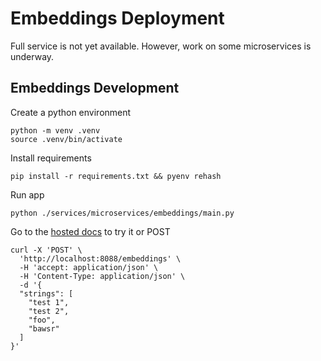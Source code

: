 # Embeddings Deployment

Full service is not yet available. However, work on some microservices is underway.


## Embeddings Development

Create a python environment

```
python -m venv .venv
source .venv/bin/activate
```

Install requirements

```
pip install -r requirements.txt && pyenv rehash
```

Run app

```
python ./services/microservices/embeddings/main.py
```

Go to the [hosted docs](http://localhost:8088/docs) to try it
or POST
```
curl -X 'POST' \
  'http://localhost:8088/embeddings' \
  -H 'accept: application/json' \
  -H 'Content-Type: application/json' \
  -d '{
  "strings": [
    "test 1",
    "test 2",
    "foo",
    "bawsr"
  ]
}'
```

